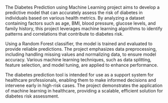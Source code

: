 The Diabetes Prediction using Machine Learning project aims to develop a predictive model that can accurately assess the risk of diabetes in individuals based on various health metrics. By analyzing a dataset containing factors such as age, BMI, blood pressure, glucose levels, and family history, this project leverages machine learning algorithms to identify patterns and correlations that contribute to diabetes risk.

Using a Random Forest classifier, the model is trained and evaluated to provide reliable predictions. The project emphasizes data preprocessing, including handling missing values and normalizing data, to ensure model accuracy. Various machine learning techniques, such as data splitting, feature selection, and model tuning, are applied to enhance performance.

The diabetes prediction tool is intended for use as a support system for healthcare professionals, enabling them to make informed decisions and intervene early in high-risk cases. The project demonstrates the application of machine learning in healthcare, providing a scalable, efficient solution for diabetes risk assessment.
